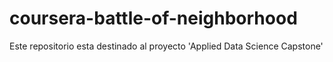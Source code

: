 # coursera-battle-of-neighborhood
Este repositorio esta destinado al proyecto 'Applied Data Science Capstone'
